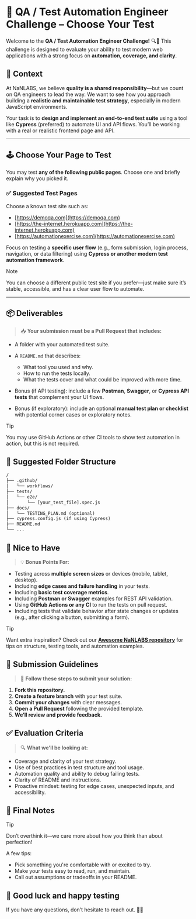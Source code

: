 # 🧪 QA / Test Automation Engineer Challenge – Choose Your Test

Welcome to the **QA / Test Automation Engineer Challenge!** 🔍🧼
This challenge is designed to evaluate your ability to test modern web applications with a strong focus on **automation, coverage, and clarity**.

## 🎯 Context

At NaNLABS, we believe **quality is a shared responsibility**—but we count on QA engineers to lead the way. We want to see how you approach building a **realistic and maintainable test strategy**, especially in modern JavaScript environments.

Your task is to **design and implement an end-to-end test suite** using a tool like **Cypress** (preferred) to automate UI and API flows. You’ll be working with a real or realistic frontend page and API.

---

## 🕹 Choose Your Page to Test

You may test **any of the following public pages**. Choose one and briefly explain why you picked it.

### ✅ Suggested Test Pages

Choose a known test site such as:

- [https://demoqa.com](https://demoqa.com)
- [https://the-internet.herokuapp.com](https://the-internet.herokuapp.com)
- [https://automationexercise.com](https://automationexercise.com)

Focus on testing a **specific user flow** (e.g., form submission, login process, navigation, or data filtering) using **Cypress or another modern test automation framework**.

> [!NOTE]
> You can choose a different public test site if you prefer—just make sure it’s stable, accessible, and has a clear user flow to automate.

---

## 📦 Deliverables

> 📥 **Your submission must be a Pull Request that includes:**

- A folder with your automated test suite.
- A `README.md` that describes:

  - What tool you used and why.
  - How to run the tests locally.
  - What the tests cover and what could be improved with more time.

- Bonus (if API testing): include a few **Postman**, **Swagger**, or **Cypress API tests** that complement your UI flows.
- Bonus (if exploratory): include an optional **manual test plan or checklist** with potential corner cases or exploratory notes.

> [!TIP]
> You may use GitHub Actions or other CI tools to show test automation in action, but this is not required.

## 🧪 Suggested Folder Structure

```txt
/
├── .github/
│   └── workflows/
├── tests/
│   └── e2e/
│       └── [your_test_file].spec.js
├── docs/
│   └── TESTING_PLAN.md (optional)
├── cypress.config.js (if using Cypress)
├── README.md
└── ...
```

## 🌟 Nice to Have

> 💡 **Bonus Points For:**

- Testing across **multiple screen sizes** or devices (mobile, tablet, desktop).
- Including **edge cases and failure handling** in your tests.
- Including **basic test coverage metrics**.
- Including **Postman or Swagger** examples for REST API validation.
- Using **GitHub Actions or any CI** to run the tests on pull request.
- Including tests that validate behavior after state changes or updates (e.g., after clicking a button, submitting a form).

> [!TIP]
> Want extra inspiration? Check out our **[Awesome NaNLABS repository](https://github.com/nanlabs/awesome-nan)** for tips on structure, testing tools, and automation examples.

## 🧪 Submission Guidelines

> 📌 **Follow these steps to submit your solution:**

1. **Fork this repository.**
2. **Create a feature branch** with your test suite.
3. **Commit your changes** with clear messages.
4. **Open a Pull Request** following the provided template.
5. **We’ll review and provide feedback.**

## ✅ Evaluation Criteria

> 🔍 **What we’ll be looking at:**

- Coverage and clarity of your test strategy.
- Use of best practices in test structure and tool usage.
- Automation quality and ability to debug failing tests.
- Clarity of README and instructions.
- Proactive mindset: testing for edge cases, unexpected inputs, and accessibility.

## 💬 Final Notes

> [!TIP]
> Don’t overthink it—we care more about how you think than about perfection!

A few tips:

- Pick something you're comfortable with or excited to try.
- Make your tests easy to read, run, and maintain.
- Call out assumptions or tradeoffs in your README.

## 🏁 Good luck and happy testing

If you have any questions, don’t hesitate to reach out. 🧪💬